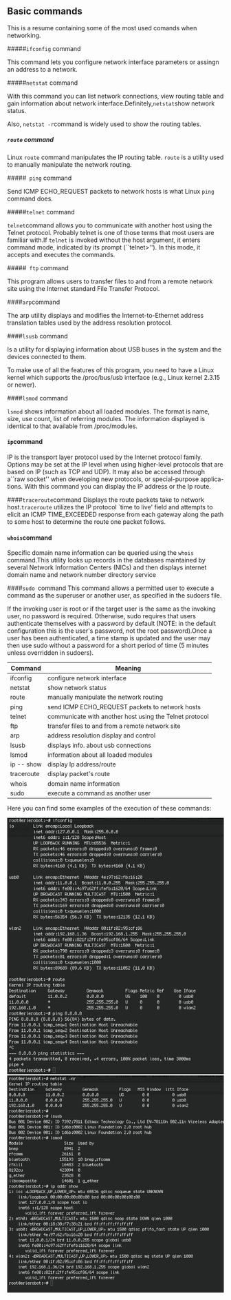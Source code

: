 ## Basic commands

This is a resume containing some of the most used comands when networking.

#####`ifconfig` command

This command lets you configure network interface parameters or assingn an address to a network.

#####`netstat` command

With this command you can list network connections, view routing table and gain information about network interface.Definitely,`netstat`show network status.

Also, `netstat -r`command is widely used to
show the routing tables.

##### `route` command

Linux `route` command manipulates the IP routing table. `route` is a utility used to manually manipulate the network routing.

#####` ping` command

Send ICMP ECHO_REQUEST packets to network hosts is what Linux `ping` command does.

#####`telnet` command

`telnet`command allows you to communicate with another host using the Telnet protocol. Probably telnet is one of those terms that most users are familiar with.If `telnet` is invoked without the host argument, it enters command mode, indicated by its prompt (``telnet>'').  In this mode, it accepts and executes the commands.

#####` ftp` command

This program allows users to transfer files to and from a remote network site using the Internet standard File Transfer Protocol.

####`arp`command

The arp utility displays and modifies the Internet-to-Ethernet address translation tables used by the address resolution protocol.

####`lsusb` command

 Is  a  utility for displaying information about USB buses in the system and the devices connected to them.

To make use of all the features of this program, you  need  to  have  a Linux  kernel  which  supports the /proc/bus/usb interface (e.g., Linux kernel 2.3.15 or newer).

####`lsmod` command

`lsmod` shows information about all loaded modules.
The format is name, size, use count, list of referring modules. The information displayed is identical to that available from /proc/modules.

#### `ip`command

IP is the transport layer protocol used by the Internet protocol family. Options may be set at the IP level when using higher-level protocols that are based on IP (such as TCP and UDP).  It may also be accessed through a``raw socket'' when developing new protocols, or special-purpose applica-tions.
With this command you can display the IP address or the Ip route.

####`traceroute`command
Displays the route packets take to network host.`traceroute` utilizes the IP protocol `time to live' field and attempts to elicit an ICMP TIME_EXCEEDED response from each gateway along the path to some host to determine the route one packet follows.

#### `whois`command

Specific domain name information can be queried using the `whois` command.This utility looks up records in the databases maintained by several Network Information Centers (NICs) and then displays internet domain name and network number directory service

####`sudo `command
This command allows a permitted user to execute a command as the superuser or another user, as specified in the sudoers file.

If the invoking user is root or if the target user is the same as the invoking user, no password is required.  Otherwise, sudo requires that users authenticate themselves with a password by default (NOTE: in the default configuration this is the user's password, not the root password).Once a user has been authenticated, a time stamp is updated and the user may then use sudo without a password for a short period of time (5 minutes unless overridden in sudoers).


|**Command**|**Meaning**|
|-------------|------------|
|ifconfig |configure network interface|
|netstat | show network status|
|route|manually manipulate the network routing|
|ping|send ICMP ECHO_REQUEST packets to network hosts|
|telnet|communicate with another host using the Telnet protocol|
|ftp|transfer files to and from a remote network site|
|arp|address resolution display and control|
|lsusb|displays info. about usb connections|
|lsmod| information about all loaded modules|
|ip -- show|display Ip address/route|
|traceroute|display packet's route|
|whois|domain name information|
|sudo |execute a command as another user|




Here you can find some examples of the execution of these commands:



![commands](img1/com1.jpg)
![commands1](img1/com2.jpg)
